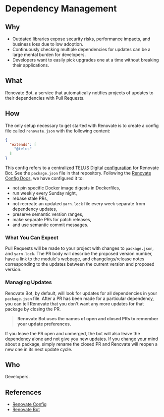# Dependency Management

## Why

- Outdated libraries expose security risks, performance impacts, and business loss due to low adoption.
- Continuously checking multiple dependencies for updates can be a large mental burden for developers.
- Developers want to easily pick upgrades one at a time without breaking their applications.

## What

Renovate Bot, a service that automatically notifies projects of updates to their dependencies with Pull Requests.

## How

The only setup necessary to get started with Renovate is to create a config file called `renovate.json` with the following content:

```json
{
  "extends": [
    "@telus"
  ]
}
```

This config refers to a centralized TELUS Digital [configuration](https://github.com/telus/renovate-config) for Renovate Bot. See the `package.json` file in that repository. Following the [Renovate Config Docs](https://renovatebot.com/docs/configuration-options/), we have configured it to:

- not pin specific Docker image digests in Dockerfiles,
- run weekly every Sunday night,
- rebase stale PRs,
- not recreate an updated `yarn.lock` file every week separate from dependency updates,
- preserve semantic version ranges,
- make separate PRs for patch releases,
- and use semantic commit messages.

### What You Can Expect

Pull Requests will be made to your project with changes to `package.json`, and `yarn.lock`. The PR body will describe the proposed version number, have a link to the module's webpage, and changelogs/release notes corresponding to the updates between the current version and proposed version.

### Managing Updates

Renovate Bot, by default, will look for updates for all dependencies in your `package.json` file. After a PR has been made for a particular dependency, you can tell Renovate that you don't want any more updates for that package by closing the PR.

> **Renovate Bot uses the names of open and closed PRs to remember your update preferences.**

If you leave the PR open and unmerged, the bot will also leave the dependency alone and not give you new updates. If you change your mind about a package, simply rename the closed PR and Renovate will reopen a new one in its next update cycle.

## Who

Developers.

## References

- [Renovate Config](https://github.com/telus/renovate-config)
- [Renovate Bot](https://renovatebot.com/)
